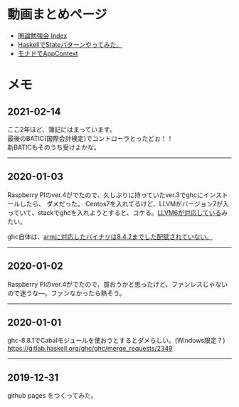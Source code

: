 # 動画まとめページ
+ [圏論勉強会 Index](https://github.com/lambda-tuber/category-index)
+ [HaskellでStateパターンやってみた。](https://github.com/lambda-tuber/hs-state-pattern)
+ [モナドでAppContext](https://github.com/lambda-tuber/hs-app-context)

# メモ
## 2021-02-14
ここ2年ほど、簿記にはまっています。  
最後のBATIC(国際会計検定)でコントローラとったどぉ！！  
新BATICもそのうち受けよかな。

---

## 2020-01-03
Raspberry PIのver.4がでたので、久しぶりに持っていたver.3でghcにインストールしたら、
ダメだった。
Centos7を入れてるけど、LLVMがバージョン7が入っていて、stackでghcを入れようとすると、コケる。[LLVM6が対応している](https://gitlab.haskell.org/ghc/ghc/wikis/commentary/compiler/backends/llvm/installing#llvm-support)みたい。

ghc自体は、[armに対応したバイナリは8.4.2までした配賦されていない。](https://www.reddit.com/r/haskell/comments/c1rk8w/whats_the_story_with_ghc_on_arm/)

---

## 2020-01-02
Raspberry PIのver.4がでたので、買おうかと思ったけど、ファンレスじゃないので迷うな―。ファンなかったら熱そう。

---

## 2020-01-01
ghc-8.8.1でCabalモジュールを使おうとするとダメらしい。(Windows限定？)
https://gitlab.haskell.org/ghc/ghc/merge_requests/2349

---

## 2019-12-31
github pages をつくってみた。

